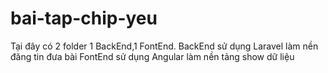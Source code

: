 # bai-tap-chip-yeu
Tại đây có 2 folder 1 BackEnd,1 FontEnd.
BackEnd sử dụng Laravel làm nền đăng tin đưa bài
FontEnd sử dụng Angular làm nền tảng show dữ liệu
